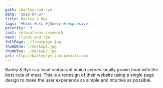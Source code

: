 ```yaml
---
path: /barley-and-rye
date: '2018-07-07'
title: Barley & Rye
tags: '#html #css #jQuery #responsive'
priority: '3'
last: /elevations-casework
next: /lindi-and-tim
fullPage: ./frontpage.jpg
thumbOne: ./mockup1.jpg
thumbTwo: ./mockup2.jpg
url: http://barleyrye.iamtimsmith.com
---
```


Barley & Rye is a local restaurant which serves locally grown food with the best cuts of meat. This is a redesign of their website using a single page design to make the user experience as simple and intuitive as possible.
